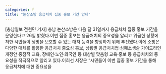 ```yaml
---
categories: f
title: "논산소방 응급처치 집중 홍보 기간 안내"
---
```

[충남일보 전현민 기자] 충남 논산소방은 다음 달 31일까지 응급처치 집중 홍보 기간을 운영한다고 26일 밝혔다.이번 집중 홍보는 응급처치의 중요성을 알리고 위급한 상황에 처한 시민들이 생명을 보호할 수 있는 대처 능력을 향상하기 위해 추진됐다.이에 소방은 다양한 매체를 활용한 응급처치 중요성 홍보, 상황별 응급처치법·심폐소생술 가이드라인 개정안 중점적 교육, 장애인·노인·외국인 등 대상별 맞춤형 교육·홍보 등 응급처치의 중요성을 적극적으로 알리고 있다.이희선 서장은 “시민들이 이번 집중 홍보 기간을 통해 응급처치에 대한 중요성을